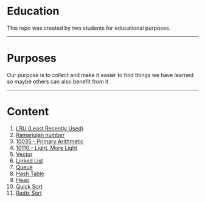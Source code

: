 # Education
This repo was created by two students for educational purposes.

---

# Purposes
Our purpose is to collect and make it easier to find things we have learned so maybe others can also benefit from it

___


# Content
 1. [LRU (Least Recently Used)](https://github.com/asifmayilli/Education/tree/master/LRU)
 2. [Ramanujan number](https://github.com/asifmayilli/Education/tree/master/Ramanujan)
 3. [10035 - Primary Arithmetic](https://github.com/asifmayilli/Education/tree/master/10035%20-%20Primary%20Arithmetic)
 4. [10110 - Light, More Light](https://github.com/asifmayilli/Education/tree/master/Light%20More%20Light)
 5. [Vector](https://github.com/asifmayilli/Education/tree/master/Vector)
 6. [Linked List](https://github.com/asifmayilli/Education/tree/master/LinkedList)
 7. [Queue](https://github.com/asifmayilli/Education/tree/master/Queue)
 8. [Hash Table](https://github.com/asifmayilli/Education/tree/master/Hash%20Table)
 9. [Heap](https://github.com/asifmayilli/Education/tree/master/Heap)
 10. [Quick Sort](https://github.com/asifmayilli/Education/tree/master/QuickSort)
 11. [Radix Sort](https://github.com/asifmayilli/Education/tree/master/Radix%20Sort)
 

